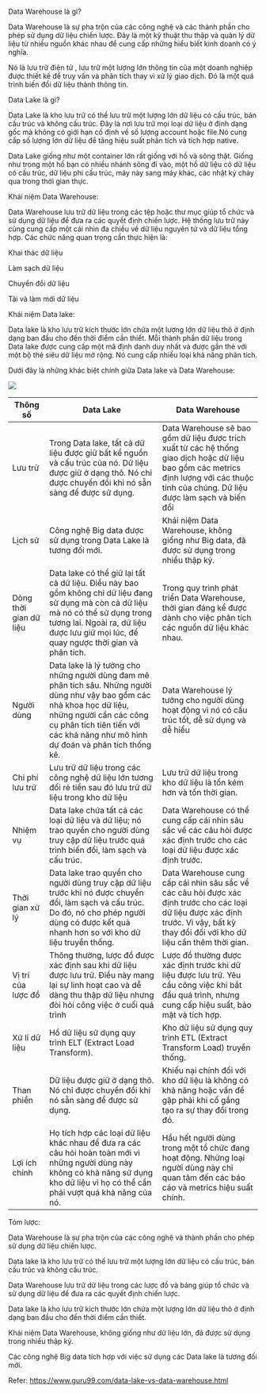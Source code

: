 Data Warehouse là gì?


Data Warehouse là sự pha trộn của các công nghệ và các thành phần cho phép sử dụng dữ liệu chiến lược. Đây là một kỹ thuật thu thập và quản lý dữ liệu từ nhiều nguồn khác nhau để cung cấp những hiểu biết kinh doanh có ý nghĩa.



Nó là lưu trữ điện tử , lưu trữ một lượng lớn thông tin của một doanh nghiệp được thiết kế để truy vấn và phân tích thay vì xử lý giao dịch. Đó là một quá trình biến đổi dữ liệu thành thông tin.



Data Lake là gì?



Data Lake là kho lưu trữ có thể lưu trữ một lượng lớn dữ liệu có cấu trúc, bán cấu trúc và không cấu trúc. Đây là nơi lưu trữ mọi loại dữ liệu ở định dạng gốc mà không có giới hạn cố định về số lượng account hoặc file.Nó cung cấp số lượng lớn dữ liệu để tăng hiệu suất phân tích và tích hợp native.

Data Lake giống như một container lớn rất giống với hồ và sông thật. Giống như trong một hồ bạn có nhiều nhánh sông đi vào, một hồ dữ liệu có dữ liệu có cấu trúc, dữ liệu phi cấu trúc, máy này sang máy khác, các nhật ký chảy qua trong thời gian thực.

Khái niệm Data Warehouse:


Data Warehouse lưu trữ dữ liệu trong các tệp hoặc thư mục giúp tổ chức và sử dụng dữ liệu để đưa ra các quyết định chiến lược. Hệ thống lưu trữ này cũng cung cấp một cái nhìn đa chiều về dữ liệu nguyên tử và dữ liệu tổng hợp. Các chức năng quan trọng cần thực hiện là:

Khai thác dữ liệu


Làm sạch dữ liệu


Chuyển đổi dữ liệu


Tải và làm mới dữ liệu


Khái niệm Data lake:



Data lake là kho lưu trữ kích thước lớn chứa một lượng lớn dữ liệu thô ở định dạng ban đầu cho đến thời điểm cần thiết. Mỗi thành phần dữ liệu trong Data lake được cung cấp một mã định danh duy nhất và được gắn thẻ với một bộ thẻ siêu dữ liệu mở rộng. Nó cung cấp nhiều loại khả năng phân tích.



Dưới đây là những khác biệt chính giữa Data lake và Data Warehouse:

![](https://images.viblo.asia/05049ead-550f-47b2-8f13-9868253f4444.png)






| Thông số | Data Lake| Data Warehouse |
| -------- | -------- | -------- |
| Lưu trữ     | Trong Data lake, tất cả dữ liệu được giữ bất kể nguồn và cấu trúc của nó. Dữ liệu được giữ ở dạng thô. Nó chỉ được chuyển đổi khi nó sẵn sàng để được sử dụng.     |Data Warehouse sẽ bao gồm dữ liệu được trích xuất từ ​​các hệ thống giao dịch hoặc dữ liệu bao gồm các metrics định lượng với các thuộc tính của chúng. Dữ liệu được làm sạch và biến đổi     |
| Lịch sử   | Công nghệ Big data được sử dụng trong Data Lake là tương đối mới.   | Khái niệm Data Warehouse, không giống như Big data, đã được sử dụng trong nhiều thập kỷ.    |
| Dòng thời gian dữ liệu |Data lake có thể giữ lại tất cả dữ liệu. Điều này bao gồm không chỉ dữ liệu đang sử dụng mà còn cả dữ liệu mà nó có thể sử dụng trong tương lai. Ngoài ra, dữ liệu được lưu giữ mọi lúc, để quay ngược thời gian và phân tích. | Trong quy trình phát triển Data Warehouse, thời gian đáng kể được dành cho việc phân tích các nguồn dữ liệu khác nhau. |
| Người dùng | Data lake là lý tưởng cho những người dùng đam mê phân tích sâu. Những người dùng như vậy bao gồm các nhà khoa học dữ liệu, những người cần các công cụ phân tích tiên tiến với các khả năng như mô hình dự đoán và phân tích thống kê. | Data Warehouse  lý tưởng cho người dùng hoạt động vì nó có cấu trúc tốt, dễ sử dụng và dễ hiểu |
| Chi phí lưu trữ | Lưu trữ dữ liệu trong các công nghệ dữ liệu lớn tương đối rẻ tiền sau đó lưu trữ dữ liệu trong kho dữ liệu | Lưu trữ dữ liệu trong kho dữ liệu là tốn kém hơn và tốn thời gian. |
| Nhiệm vụ | Data lake chứa tất cả các loại dữ liệu và dữ liệu; nó trao quyền cho người dùng truy cập dữ liệu trước quá trình biến đổi, làm sạch và cấu trúc. | Data Warehouse có thể cung cấp cái nhìn sâu sắc về các câu hỏi được xác định trước cho các loại dữ liệu được xác định trước. |
| Thời gian xử lý | Data lake trao quyền cho người dùng truy cập dữ liệu trước khi nó được chuyển đổi, làm sạch và cấu trúc. Do đó, nó cho phép người dùng có được kết quả nhanh hơn so với kho dữ liệu truyền thống. |Data Warehouse cung cấp cái nhìn sâu sắc về các câu hỏi được xác định trước cho các loại dữ liệu được xác định trước. Vì vậy, bất kỳ thay đổi đối với kho dữ liệu cần thêm thời gian. |
| Vị trí của lược đồ | Thông thường, lược đồ được xác định sau khi dữ liệu được lưu trữ. Điều này mang lại sự linh hoạt cao và dễ dàng thu thập dữ liệu nhưng đòi hỏi công việc ở cuối quá trình | Lược đồ thường được xác định trước khi dữ liệu được lưu trữ. Yêu cầu công việc khi bắt đầu quá trình, nhưng cung cấp hiệu suất, bảo mật và tích hợp. |
| Xử lí dữ liệu | Hồ dữ liệu sử dụng quy trình ELT (Extract Load Transform). | Kho dữ liệu sử dụng quy trình ETL (Extract Transform Load) truyền thống. |
| Than phiền | Dữ liệu được giữ ở dạng thô. Nó chỉ được chuyển đổi khi nó sẵn sàng để được sử dụng. | Khiếu nại chính đối với kho dữ liệu là không có khả năng hoặc vấn đề gặp phải khi cố gắng tạo ra sự thay đổi trong đó. |
| Lợi ích chính | Họ tích hợp các loại dữ liệu khác nhau để đưa ra các câu hỏi hoàn toàn mới vì những người dùng này không có khả năng sử dụng kho dữ liệu vì họ có thể cần phải vượt quá khả năng của nó. | Hầu hết người dùng trong một tổ chức đang hoạt động. Những loại người dùng này chỉ quan tâm đến các báo cáo và metrics hiệu suất chính. |









Tóm lược:



Data Warehouse là sự pha trộn của các công nghệ và thành phần cho phép sử dụng dữ liệu chiến lược.


Data lake là kho lưu trữ có thể lưu trữ một lượng lớn dữ liệu có cấu trúc, bán cấu trúc và không cấu trúc.


Data Warehouse lưu trữ dữ liệu trong các lược đồ và bảng giúp tổ chức và sử dụng dữ liệu để đưa ra các quyết định chiến lược.


Data lake là kho lưu trữ kích thước lớn chứa một lượng lớn dữ liệu thô ở định dạng ban đầu cho đến thời điểm cần thiết.


Khái niệm Data Warehouse, không giống như dữ liệu lớn, đã được sử dụng trong nhiều thập kỷ.


Các công nghệ Big data tích hợp với việc sử dụng các Data lake là tương đối mới.


Refer: https://www.guru99.com/data-lake-vs-data-warehouse.html